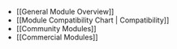 - [[General Module Overview]]
- [[Module Compatibility Chart | Compatibility]]
- [[Community Modules]]
- [[Commercial Modules]]
